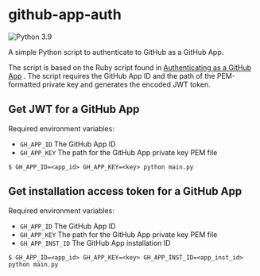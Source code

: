 # github-app-auth

![Python 3.9](https://img.shields.io/badge/python-3.9-blue)

A simple Python script to authenticate to GitHub as a GitHub App.

The script is based on the Ruby script found in
[Authenticating as a GitHub App](https://docs.github.com/en/developers/apps/building-github-apps/authenticating-with-github-apps#authenticating-as-a-github-app)
. The script requires the GitHub App ID and the path of the PEM-formatted private key and
generates the encoded JWT token.

## Get JWT for a GitHub App

Required environment variables:
- `GH_APP_ID` The GitHub App ID
- `GH_APP_KEY` The path for the GitHub App private key PEM file

```shell
$ GH_APP_ID=<app_id> GH_APP_KEY=<key> python main.py
```

## Get installation access token for a GitHub App

Required environment variables:
- `GH_APP_ID` The GitHub App ID
- `GH_APP_KEY` The path for the GitHub App private key PEM file
- `GH_APP_INST_ID` The GitHub App installation ID

```shell
$ GH_APP_ID=<app_id> GH_APP_KEY=<key> GH_APP_INST_ID=<app_inst_id> python main.py
```
